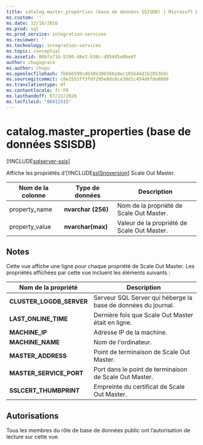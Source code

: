 ```yaml
---
title: catalog.master_properties (base de données SSISDB) | Microsoft Docs
ms.custom: ''
ms.date: 12/16/2016
ms.prod: sql
ms.prod_service: integration-services
ms.reviewer: ''
ms.technology: integration-services
ms.topic: conceptual
ms.assetid: 00bfa716-5390-48e3-b30c-d954d5e0be47
author: chugugrace
ms.author: chugu
ms.openlocfilehash: fbbb6599c4b50e30b566a9ec105b44d1b2853b9c
ms.sourcegitcommit: c8e1553ff3fdf295e8dc6ce30d1c454d6fde8088
ms.translationtype: HT
ms.contentlocale: fr-FR
ms.lasthandoff: 07/22/2020
ms.locfileid: "86912515"
---
```

# <a name="catalogmaster_properties-ssisdb-database"></a>catalog.master_properties (base de données SSISDB)

[!INCLUDE[sqlserver-ssis](../../includes/applies-to-version/sqlserver-ssis.md)]

Affiche les propriétés d’[!INCLUDE[ssISnoversion](../../includes/ssisnoversion-md.md)] Scale Out Master.

|Nom de la colonne|Type de données|Description|  
|-----------------|---------------|-----------------|  
|property_name|**nvarchar (256)**|Nom de la propriété de Scale Out Master.|  
|property_value|**nvarchar(max)**|Valeur de la propriété de Scale Out Master.|

## <a name="remarks"></a>Notes
Cette vue affiche une ligne pour chaque propriété de Scale Out Master. Les propriétés affichées par cette vue incluent les éléments suivants :

|Nom de la propriété|Description|  
|-------------------|-----------------| 
|**CLUSTER_LOGDB_SERVER**|Serveur SQL Server qui héberge la base de données du journal.|
|**LAST_ONLINE_TIME**|Dernière fois que Scale Out Master était en ligne.|
|**MACHINE_IP**|Adresse IP de la machine.|
|**MACHINE_NAME**|Nom de l'ordinateur.|
|**MASTER_ADDRESS**|Point de terminaison de Scale Out Master.|
|**MASTER_SERVICE_PORT**|Port dans le point de terminaison de Scale Out Master.|
|**SSLCERT_THUMBPRINT**|Empreinte du certificat de Scale Out Master.|

## <a name="permissions"></a>Autorisations
Tous les membres du rôle de base de données public ont l’autorisation de lecture sur cette vue. 
